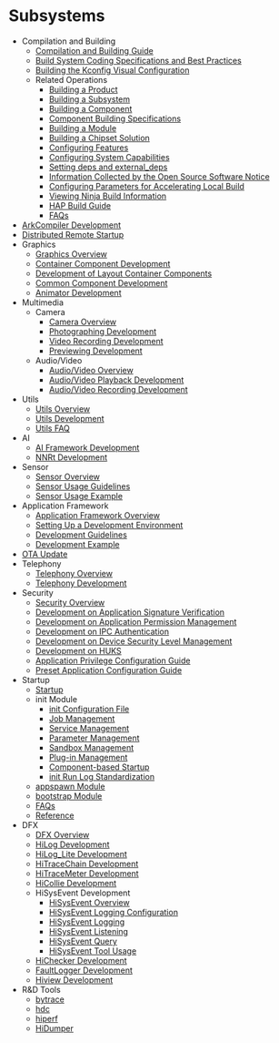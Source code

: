 #  Subsystems

- Compilation and Building
    - [Compilation and Building Guide](subsys-build-all.md)
    - [Build System Coding Specifications and Best Practices](subsys-build-gn-coding-style-and-best-practice.md)
    - [Building the Kconfig Visual Configuration](subsys-build-gn-kconfig-visual-config-guide.md)
    - Related Operations
      - [Building a Product](subsys-build-product.md)
      - [Building a Subsystem](subsys-build-subsystem.md)
      - [Building a Component](subsys-build-component.md)
      - [Component Building Specifications](subsys-build-component-building-rules.md)
      - [Building a Module](subsys-build-module.md)
      - [Building a Chipset Solution](subsys-build-chip_solution.md)
      - [Configuring Features](subsys-build-feature.md)
      - [Configuring System Capabilities](subsys-build-syscap.md)
      - [Setting deps and external_deps](subsys-build-reference.md)
      - [Information Collected by the Open Source Software Notice](subsys-build-reference.md)
      - [Configuring Parameters for Accelerating Local Build](subsys-build-reference.md)
      - [Viewing Ninja Build Information](subsys-build-reference.md)
      - [HAP Build Guide](subsys-build-gn-hap-compilation-guide.md)
      - [FAQs](subsys-build-FAQ.md)
- [ArkCompiler Development](subsys-arkcompiler-guide.md)
- [Distributed Remote Startup](subsys-remote-start.md)
- Graphics
  - [Graphics Overview](subsys-graphics-overview.md)
  - [Container Component Development](subsys-graphics-container-guide.md)
  - [Development of Layout Container Components](subsys-graphics-layout-guide.md)
  - [Common Component Development](subsys-graphics-common-guide.md)
  - [Animator Development](subsys-graphics-animation-guide.md)
- Multimedia
  - Camera
    - [Camera Overview](subsys-multimedia-camera-overview.md)
    - [Photographing Development](subsys-multimedia-camera-photo-guide.md)
    - [Video Recording Development](subsys-multimedia-camera-record-guide.md)
    - [Previewing Development](subsys-multimedia-camera-preview-guide.md)
  - Audio/Video
    - [Audio/Video Overview](subsys-multimedia-video-overview.md)
    - [Audio/Video Playback Development](subsys-multimedia-video-play-guide.md)
    - [Audio/Video Recording Development](subsys-multimedia-video-record-guide.md)
- Utils
  - [Utils Overview](subsys-utils-overview.md)
  - [Utils Development](subsys-utils-guide.md)
  - [Utils FAQ](subsys-utils-faqs.md)
- AI
    - [AI Framework Development](subsys-ai-aiframework-devguide.md)
    - [NNRt Development](subsys-ai-nnrt-guide.md)
- Sensor
  - [Sensor Overview](subsys-sensor-overview.md)
  - [Sensor Usage Guidelines](subsys-sensor-guide.md)
  - [Sensor Usage Example](subsys-sensor-demo.md)
- Application Framework
  - [Application Framework Overview](subsys-application-framework-overview.md)
  - [Setting Up a Development Environment](subsys-application-framework-envbuild.md)
  - [Development Guidelines](subsys-application-framework-guide.md)
  - [Development Example](subsys-application-framework-demo.md)
- [OTA Update](subsys-ota-guide.md)
- Telephony
  - [Telephony Overview](subsys-tel-overview.md)
  - [Telephony Development](subsys-tel-guide.md)
- Security
  - [Security Overview](subsys-security-overview.md)
  - [Development on Application Signature Verification](subsys-security-sigverify.md)
  - [Development on Application Permission Management](subsys-security-rightmanagement.md)
  - [Development on IPC Authentication](subsys-security-communicationverify.md)
  - [Development on Device Security Level Management](subsys-security-devicesecuritylevel.md)
  - [Development on HUKS](subsys-security-huks-guide.md)
  - [Application Privilege Configuration Guide](subsys-app-privilege-config-guide.md)
  - [Preset Application Configuration Guide](subsys-preinstall-app-config-guide.md)
- Startup
  - [Startup](subsys-boot-overview.md)
  - init Module
      - [init Configuration File](subsys-boot-init-cfg.md)
      - [Job Management](subsys-boot-init-jobs.md)
      - [Service Management](subsys-boot-init-service.md)
      - [Parameter Management](subsys-boot-init-sysparam.md)
      - [Sandbox Management](subsys-boot-init-sandbox.md)
      - [Plug-in Management](subsys-boot-init-plugin.md)
      - [Component-based Startup](subsys-boot-init-sub-unit.md)
      - [init Run Log Standardization](subsys-boot-init-log.md)
  - [appspawn Module](subsys-boot-appspawn.md)
  - [bootstrap Module](subsys-boot-bootstrap.md)
  - [FAQs](subsys-boot-faqs.md)
  - [Reference](subsys-boot-ref.md)
- DFX
  - [DFX Overview](subsys-dfx-overview.md)
  - [HiLog Development](subsys-dfx-hilog-rich.md)
  - [HiLog\_Lite Development](subsys-dfx-hilog-lite.md)
  - [HiTraceChain Development](subsys-dfx-hitracechain.md)
  - [HiTraceMeter Development](subsys-dfx-hitracemeter.md)
  - [HiCollie Development](subsys-dfx-hicollie.md)
  - HiSysEvent Development
    - [HiSysEvent Overview](subsys-dfx-hisysevent-overview.md)
    - [HiSysEvent Logging Configuration](subsys-dfx-hisysevent-logging-config.md)
    - [HiSysEvent Logging](subsys-dfx-hisysevent-logging.md)
    - [HiSysEvent Listening](subsys-dfx-hisysevent-listening.md)
    - [HiSysEvent Query](subsys-dfx-hisysevent-query.md)
    - [HiSysEvent Tool Usage](subsys-dfx-hisysevent-tool.md)
  - [HiChecker Development](subsys-dfx-hichecker.md)
  - [FaultLogger Development](subsys-dfx-faultlogger.md)
  - [Hiview Development](subsys-dfx-hiview.md)
- R&D Tools
  - [bytrace](subsys-toolchain-bytrace-guide.md)
  - [hdc](subsys-toolchain-hdc-guide.md)
  - [hiperf](subsys-toolchain-hiperf.md)
  - [HiDumper](subsys-dfx-hidumper.md)
